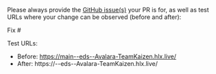 Please always provide the [GitHub issue(s)](../issues) your PR is for, as well as test URLs where your change can be observed (before and after):

Fix #<gh-issue-id>

Test URLs:
- Before: https://main--eds--Avalara-TeamKaizen.hlx.live/
- After: https://<branch>--eds--Avalara-TeamKaizen.hlx.live/
